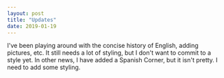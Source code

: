 ```yaml
---
layout: post
title: "Updates"
date: 2019-01-19
---
```


I've been playing around with the concise history of English, adding pictures, etc. It still needs a lot of styling, but I don't want to commit to a style yet. In other news, I have added a Spanish Corner, but it isn't pretty. I need to add some styling.

